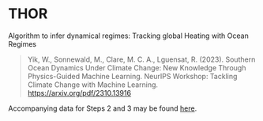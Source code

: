 # THOR
Algorithm to infer dynamical regimes: Tracking global Heating with Ocean Regimes
> Yik, W., Sonnewald, M., Clare, M. C. A., Lguensat, R. (2023). Southern Ocean Dynamics Under Climate
Change: New Knowledge Through Physics-Guided Machine Learning. NeurIPS Workshop: Tackling Climate Change
with Machine Learning. https://arxiv.org/pdf/2310.13916

Accompanying data for Steps 2 and 3 may be found [here](https://doi.org/10.5281/zenodo.13787512).
